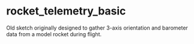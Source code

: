 # rocket_telemetry_basic
Old sketch originally designed to gather 3-axis orientation and barometer data from a model rocket during flight.
